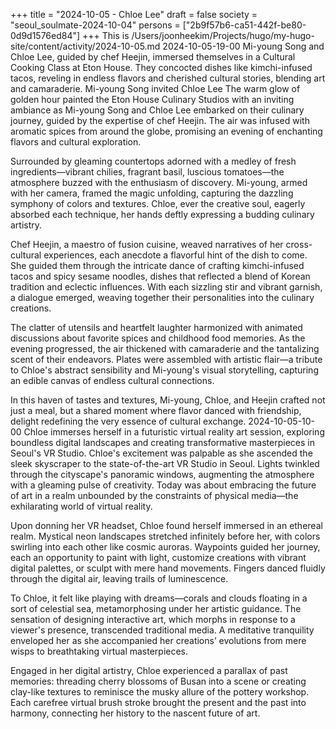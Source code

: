 +++
title = "2024-10-05 - Chloe Lee"
draft = false
society = "seoul_soulmate-2024-10-04"
persons = ["2b9f57b6-ca51-442f-be80-0d9d1576ed84"]
+++
This is /Users/joonheekim/Projects/hugo/my-hugo-site/content/activity/2024-10-05.md
2024-10-05-19-00
Mi-young Song and Chloe Lee, guided by chef Heejin, immersed themselves in a Cultural Cooking Class at Eton House. They concocted dishes like kimchi-infused tacos, reveling in endless flavors and cherished cultural stories, blending art and camaraderie.
Mi-young Song invited Chloe Lee
The warm glow of golden hour painted the Eton House Culinary Studios with an inviting ambiance as Mi-young Song and Chloe Lee embarked on their culinary journey, guided by the expertise of chef Heejin. The air was infused with aromatic spices from around the globe, promising an evening of enchanting flavors and cultural exploration. 

Surrounded by gleaming countertops adorned with a medley of fresh ingredients—vibrant chilies, fragrant basil, luscious tomatoes—the atmosphere buzzed with the enthusiasm of discovery. Mi-young, armed with her camera, framed the magic unfolding, capturing the dazzling symphony of colors and textures. Chloe, ever the creative soul, eagerly absorbed each technique, her hands deftly expressing a budding culinary artistry.

Chef Heejin, a maestro of fusion cuisine, weaved narratives of her cross-cultural experiences, each anecdote a flavorful hint of the dish to come. She guided them through the intricate dance of crafting kimchi-infused tacos and spicy sesame noodles, dishes that reflected a blend of Korean tradition and eclectic influences. With each sizzling stir and vibrant garnish, a dialogue emerged, weaving together their personalities into the culinary creations.

The clatter of utensils and heartfelt laughter harmonized with animated discussions about favorite spices and childhood food memories. As the evening progressed, the air thickened with camaraderie and the tantalizing scent of their endeavors. Plates were assembled with artistic flair—a tribute to Chloe's abstract sensibility and Mi-young's visual storytelling, capturing an edible canvas of endless cultural connections.

In this haven of tastes and textures, Mi-young, Chloe, and Heejin crafted not just a meal, but a shared moment where flavor danced with friendship, delight redefining the very essence of cultural exchange.
2024-10-05-10-00
Chloe immerses herself in a futuristic virtual reality art session, exploring boundless digital landscapes and creating transformative masterpieces in Seoul's VR Studio.
Chloe's excitement was palpable as she ascended the sleek skyscraper to the state-of-the-art VR Studio in Seoul. Lights twinkled through the cityscape's panoramic windows, augmenting the atmosphere with a gleaming pulse of creativity. Today was about embracing the future of art in a realm unbounded by the constraints of physical media—the exhilarating world of virtual reality. 

Upon donning her VR headset, Chloe found herself immersed in an ethereal realm. Mystical neon landscapes stretched infinitely before her, with colors swirling into each other like cosmic auroras. Waypoints guided her journey, each an opportunity to paint with light, customize creations with vibrant digital palettes, or sculpt with mere hand movements. Fingers danced fluidly through the digital air, leaving trails of luminescence. 

To Chloe, it felt like playing with dreams—corals and clouds floating in a sort of celestial sea, metamorphosing under her artistic guidance. The sensation of designing interactive art, which morphs in response to a viewer's presence, transcended traditional media. A meditative tranquility enveloped her as she accompanied her creations’ evolutions from mere wisps to breathtaking virtual masterpieces.

Engaged in her digital artistry, Chloe experienced a parallax of past memories: threading cherry blossoms of Busan into a scene or creating clay-like textures to reminisce the musky allure of the pottery workshop. Each carefree virtual brush stroke brought the present and the past into harmony, connecting her history to the nascent future of art.
